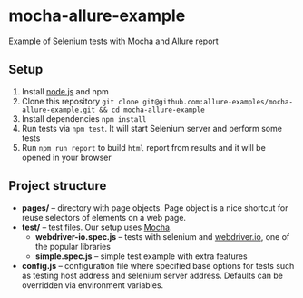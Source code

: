 # mocha-allure-example
Example of Selenium tests with Mocha and Allure report

## Setup

1. Install [node.js](https://nodejs.org/) and npm
2. Clone this repository `git clone git@github.com:allure-examples/mocha-allure-example.git && cd mocha-allure-example`
3. Install dependencies `npm install`
4. Run tests via `npm test`. It will start Selenium server and perform some tests
5. Run `npm run report` to build `html` report from results and it will be
opened in your browser

## Project structure

* **pages/** – directory with page objects. Page object is a nice shortcut for
reuse selectors of elements on a web page.
* **test/** – test files. Our setup uses [Mocha].
    * **webdriver-io.spec.js** – tests with selenium and [webdriver.io], one of the popular libraries
    * **simple.spec.js** – simple test example with extra features
* **config.js** – configuration file where specified base options for tests
such as testing host address and selenium server address. Defaults can be
overridden via environment variables.

[allure-cli]: https://github.com/allure-framework/allure-cli
[Mocha]: http://mochajs.org
[webdriver.io]: http://webdriver.io/
